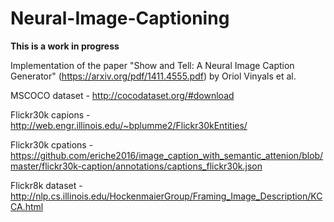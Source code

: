 # Neural-Image-Captioning

**This is a work in progress**

Implementation of the paper "Show and Tell: A Neural Image Caption Generator" (https://arxiv.org/pdf/1411.4555.pdf) by Oriol Vinyals et al. 

MSCOCO dataset - http://cocodataset.org/#download

Flickr30k capions - http://web.engr.illinois.edu/~bplumme2/Flickr30kEntities/

Flickr30k cpations - https://github.com/eriche2016/image_caption_with_semantic_attenion/blob/master/flickr30k-caption/annotations/captions_flickr30k.json 

Flickr8k dataset - http://nlp.cs.illinois.edu/HockenmaierGroup/Framing_Image_Description/KCCA.html
